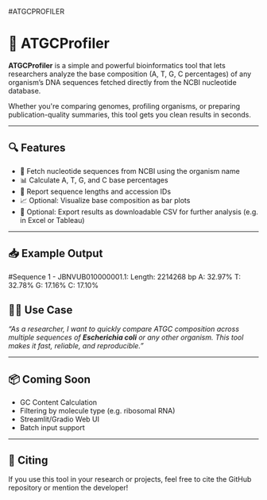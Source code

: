 #ATGCPROFILER
# 🧬 ATGCProfiler

**ATGCProfiler** is a simple and powerful bioinformatics tool that lets researchers analyze the base composition (A, T, G, C percentages) of any organism’s DNA sequences fetched directly from the NCBI nucleotide database.

Whether you're comparing genomes, profiling organisms, or preparing publication-quality summaries, this tool gets you clean results in seconds.

---

## 🔍 Features

- 🔎 Fetch nucleotide sequences from NCBI using the organism name
- 📊 Calculate A, T, G, and C base percentages
- 📏 Report sequence lengths and accession IDs
- 📈 Optional: Visualize base composition as bar plots
- 📁 Optional: Export results as downloadable CSV for further analysis (e.g. in Excel or Tableau)

---

## 📥 Example Output

#Sequence 1 - JBNVUB010000001.1:
Length: 2214268 bp
A: 32.97% T: 32.78% G: 17.16% C: 17.10%

## 🧑‍🔬 Use Case

*“As a researcher, I want to quickly compare ATGC composition across multiple sequences of **Escherichia coli** or any other organism. This tool makes it fast, reliable, and reproducible.”*

---

## 📦 Coming Soon

- GC Content Calculation
- Filtering by molecule type (e.g. ribosomal RNA)
- Streamlit/Gradio Web UI
- Batch input support

---

## 🧠 Citing

If you use this tool in your research or projects, feel free to cite the GitHub repository or mention the developer!
